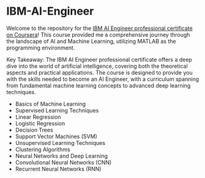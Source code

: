 # IBM-AI-Engineer

Welcome to the repository for the <a href="https://www.coursera.org/professional-certificates/ai-engineer">IBM AI Engineer professional certificate on Coursera</a>!
This course provided me a comprehensive journey through the landscape of AI and Machine Learning, utilizing MATLAB as the programming environment.

Key Takeaway:
The IBM AI Engineer professional certificate offers a deep dive into the world of artificial intelligence, covering both the theoretical aspects and practical applications. The course is designed to provide you with the skills needed to become an AI Engineer, with a curriculum spanning from fundamental machine learning concepts to advanced deep learning techniques.

- Basics of Machine Learning
- Supervised Learning Techniques
- Linear Regression
- Logistic Regression
- Decision Trees
- Support Vector Machines (SVM)
- Unsupervised Learning Techniques
- Clustering Algorithms
- Neural Networks and Deep Learning
- Convolutional Neural Networks (CNN)
- Recurrent Neural Networks (RNN)
